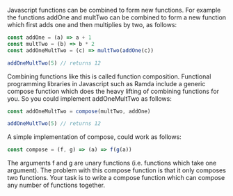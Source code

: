Javascript functions can be combined to form new functions. For example the functions addOne and multTwo can be combined to form a new function which first adds one and then multiplies by two, as follows:

```javascript
const addOne = (a) => a + 1
const multTwo = (b) => b * 2
const addOneMultTwo = (c) => multTwo(addOne(c))

addOneMultTwo(5) // returns 12
```

Combining functions like this is called function composition. Functional programming libraries in Javascript such as Ramda include a generic compose function which does the heavy lifting of combining functions for you. So you could implement addOneMultTwo as follows:

```javascript
const addOneMultTwo = compose(multTwo, addOne)

addOneMultTwo(5) // returns 12
```
A simple implementation of compose, could work as follows:

```javascript
const compose = (f, g) => (a) => f(g(a))
```

The arguments f and g are unary functions (i.e. functions which take one argument). The problem with this compose function is that it only composes two functions. Your task is to write a compose function which can compose any number of functions together.
